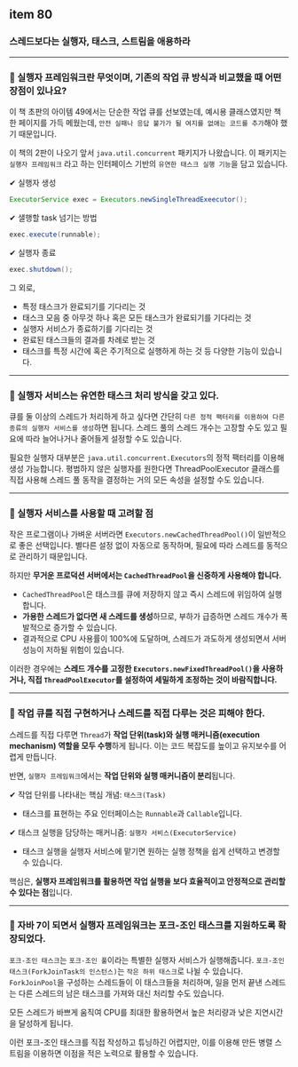 ## item 80

### 스레드보다는 실행자, 태스크, 스트림을 애용하라

---

### 🙋 실행자 프레임워크란 무엇이며, 기존의 작업 큐 방식과 비교했을 때 어떤 장점이 있나요?

이 책 초판의 아이템 49에서는 단순한 작업 큐를 선보였는데, 
예시용 클래스였지만 책 한 페이지를 가득 메웠는데, 
`안전 실패나 응답 불가가 될 여지를 없애는 코드를 추가`해야 했기 때문입니다.

이 책의 2판이 나오기 앞서 `java.util.concurrent` 패키지가 나왔습니다.
이 패키지는 `실행자 프레임워크` 라고 하는 인터페이스 기반의 `유연한 태스크 실행 기능`을 담고 있습니다.

✔ 실행자 생성
```java
ExecutorService exec = Executors.newSingleThreadExeecutor();
```

✔ 샐행할 task 넘기는 방법
```java
exec.execute(runnable);
```

✔ 실행자 종료
```java
exec.shutdown();
```

그 외로, 
- 특정 태스크가 완료되기를 기다리는 것
- 태스크 모음 중 아무것 하나 혹은 모든 태스크가 완료되기를 기다리는 것
- 실행자 서비스가 종료하기를 기다리는 것
- 완료된 태스크들의 결과를 차례로 받는 것
- 태스크를 특정 시간에 혹은 주기적으로 실행하게 하는 것
등 다양한 기능이 있습니다.

---

### 🙌 실행자 서비스는 유연한 태스크 처리 방식을 갖고 있다.

큐를 둘 이상의 스레드가 처리하게 하고 싶다면 간단히 `다른 정적 팩터리를 이용하여 다른 종류의 실행자 서비스를 생성`하면 됩니다.
스레드 풀의 스레드 개수는 고장할 수도 있고 필요에 따라 늘어나거나 줄어들게 설정할 수도 있습니다.

필요한 실행자 대부분은 `java.util.concurrent.Executors`의 정적 팩터리를 이용해 생성 가능합니다.
평범하지 않은 실행자를 원한다면 ThreadPoolExecutor 클래스를 직접 사용해 스레드 풀 동작을 결정하는 거의 모든 속성을 설정할 수도 있습니다.

---

### 🙌 실행자 서비스를 사용할 때 고려할 점

작은 프로그램이나 가벼운 서버라면 `Executors.newCachedThreadPool()`이 일반적으로 좋은 선택입니다. 별다른 설정 없이 자동으로 동작하며, 필요에 따라 스레드를 동적으로 관리하기 때문입니다.

하지만 **무거운 프로덕션 서버에서는 `CachedThreadPool`을 신중하게 사용해야 합니다.**
- `CachedThreadPool`은 태스크를 큐에 저장하지 않고 즉시 스레드에 위임하여 실행합니다.
- **가용한 스레드가 없다면 새 스레드를 생성**하므로, 부하가 급증하면 스레드 개수가 폭발적으로 증가할 수 있습니다.
- 결과적으로 CPU 사용률이 100%에 도달하며, 스레드가 과도하게 생성되면서 서버 성능이 저하될 위험이 있습니다.

이러한 경우에는 **스레드 개수를 고정한 `Executors.newFixedThreadPool()`을 사용하거나, 직접 `ThreadPoolExecutor`를 설정하여 세밀하게 조정하는 것이 바람직합니다.**

---

### 🙌 작업 큐를 직접 구현하거나 스레드를 직접 다루는 것은 피해야 한다.

스레드를 직접 다루면 `Thread`가 **작업 단위(task)와 실행 매커니즘(execution mechanism) 역할을 모두 수행**하게 됩니다. 이는 코드 복잡도를 높이고 유지보수를 어렵게 만듭니다.

반면, `실행자 프레임워크`에서는 **작업 단위와 실행 매커니즘이 분리**됩니다.

✔ 작업 단위를 나타내는 핵심 개념: `태스크(Task)`
- 태스크를 표현하는 주요 인터페이스는 `Runnable`과 `Callable`입니다.

✔ 태스크 실행을 담당하는 매커니즘: `실행자 서비스(ExecutorService)`
- 태스크 실행을 실행자 서비스에 맡기면 원하는 실행 정책을 쉽게 선택하고 변경할 수 있습니다.

핵심은, **실행자 프레임워크를 활용하면 작업 실행을 보다 효율적이고 안정적으로 관리할 수 있다는 점**입니다.

---

### 🙌 자바 7이 되면서 실행자 프레임워크는 포크-조인 태스크를 지원하도록 확장되었다.

`포크-조인 태스크`는 `포크-조인 풀`이라는 특별한 실행자 서비스가 실행해줍니다.
`포크-조인 태스크(ForkJoinTask의 인스턴스)`는 `작은 하위 태스크`로 나뉠 수 있습니다.
`ForkJoinPool`을 구성하는 스레드들이 이 태스크들을 처리하며, 
일을 먼저 끝낸 스레드는 다른 스레드의 남은 태스크를 가져와 대신 처리할 수도 있습니다.

모든 스레드가 바쁘게 움직여 CPU를 최대한 활용하면서 높은 처리량과 낮은 지연시간을 달성하게 됩니다.

이런 포크-조인 태스크를 직접 작성하고 튜닝하긴 어렵지만, 이를 이용해 만든 병렬 스트림을 이용하면 이점을 적은 노력으로 활용할 수 있습니다.


